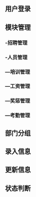 ## 用户登录
## 模块管理
### -招聘管理
### -人员管理
### —培训管理
### —工资管理
### —奖惩管理
### —考勤管理
## 部门分组
## 录入信息
## 更新信息
## 状态判断
